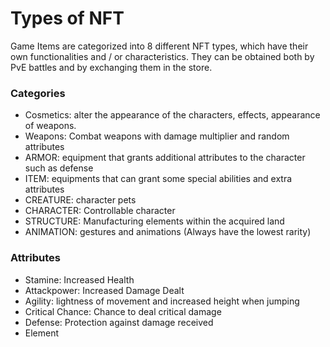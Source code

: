 # Types of NFT

Game Items are categorized into 8 different NFT types, which have their own functionalities and / or characteristics. They can be obtained both by PvE battles and by exchanging them in the store.

### Categories

* Cosmetics: alter the appearance of the characters, effects, appearance of weapons.
* Weapons: Combat weapons with damage multiplier and random attributes
* ARMOR: equipment that grants additional attributes to the character such as defense
* ITEM: equipments that can grant some special abilities and extra attributes
* CREATURE: character pets
* CHARACTER: Controllable character
* STRUCTURE: Manufacturing elements within the acquired land
* ANIMATION: gestures and animations (Always have the lowest rarity)

### Attributes

* Stamine: Increased Health
* Attackpower: Increased Damage Dealt
* Agility: lightness of movement and increased height when jumping
* Critical Chance: Chance to deal critical damage
* Defense: Protection against damage received
* Element
